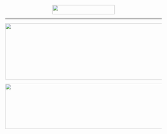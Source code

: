 <p align="center">
  <img width="200" height="30" src="https://i.gyazo.com/0dbe4ba5b12960a33ba90e54a4aad40a.png">
</p>

---------------------------------------------------------

<p align="center">
  <img width="600" height="180" src="https://i.gyazo.com/e9457c7fba582aed4dc8bc2c5eb2b0a7.png">
</p>

<p align="center">
  <img width="640" height="145" src="https://i.gyazo.com/e70366112453f4cb395f3f388ab91caa.png">
</p>
